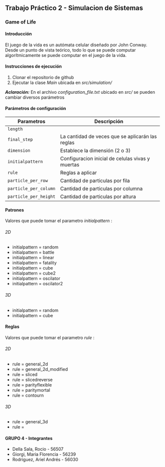 ## Trabajo Práctico 2 - Simulacion de Sistemas
### Game of Life

#### Introducción
El juego de la vida es un autómata celular diseñado por John Conway. Desde un punto de vista teórico, todo lo que se puede computar algorítmicamente se puede computar en el juego de la vida.

#### Instrucciones de ejecución
1. Clonar el repositorio de github
2. Ejecutar la clase *Main* ubicada en *src/simulation/*

___Aclaración:___ En el archivo *configuration_file.txt* ubicado en *src/* se pueden cambiar diversos parámetros

#### Parámetros de configuración


| Parametros  | Descripción                   |
| ------------- | ------------------------------
| `length`      |    | 
| `final_step`   | La cantidad de veces que se aplicarán las reglas  | 
| `dimension`   |  Establece la dimensión (2 o 3) |
| `initialpattern`   | Configuracion inicial de celulas vivas y muertas |
| `rule`   |  Reglas a aplicar  |
| `particle_per_row`   |  Cantidad de particulas por fila |
| `particle_per_column`   |  Cantidad de particulas por columna |
| `particle_per_height`   |   Cantidad de particulas por altura |

#### Patrones
Valores que puede tomar el parametro _initialpattern_ :
###### 2D
+ initialpattern = random
+ initialpattern = battle
+ initialpattern = linear
+ initialpattern = fatality
+ initialpattern = cube
+ initialpattern = cube2
+ initialpattern = oscilator
+ initialpattern = oscilator2

###### 3D
+ initialpattern = random
+ initialpattern = cube

#### Reglas
Valores que puede tomar el parametro _rule_ :
###### 2D
+ rule = general_2d
+ rule = general_2d_modified
+ rule = sliced
+ rule = slicedreverse
+ rule = parityflexible
+ rule = paritymortal
+ rule = contourn

###### 3D
+ rule = general_3d
+ rule = 


#### GRUPO 4 - Integrantes
- Della Sala, Rocio - 56507
- Giorgi, Maria Florencia - 56239
- Rodriguez, Ariel Andrés - 56030
